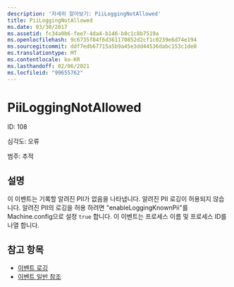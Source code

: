 ```yaml
---
description: '자세히 알아보기: PiiLoggingNotAllowed'
title: PiiLoggingNotAllowed
ms.date: 03/30/2017
ms.assetid: fc34a0b6-fee7-4da4-b146-b0c1c8b7519a
ms.openlocfilehash: 9c6735f84f6d361170852d2cf1c0239e6d74e194
ms.sourcegitcommit: ddf7edb67715a5b9a45e3dd44536dabc153c1de0
ms.translationtype: MT
ms.contentlocale: ko-KR
ms.lasthandoff: 02/06/2021
ms.locfileid: "99655762"
---
```

# <a name="piiloggingnotallowed"></a>PiiLoggingNotAllowed

ID: 108  
  
 심각도: 오류  
  
 범주: 추적  
  
## <a name="description"></a>설명  

 이 이벤트는 기록할 알려진 PII가 없음을 나타냅니다. 알려진 PII 로깅이 허용되지 않습니다. 알려진 PII의 로깅을 허용 하려면 "enableLoggingKnownPii"를 Machine.config으로 설정 `true` 합니다. 이 이벤트는 프로세스 이름 및 프로세스 ID를 나열 합니다.  
  
## <a name="see-also"></a>참고 항목

- [이벤트 로깅](index.md)
- [이벤트 일반 참조](events-general-reference.md)
